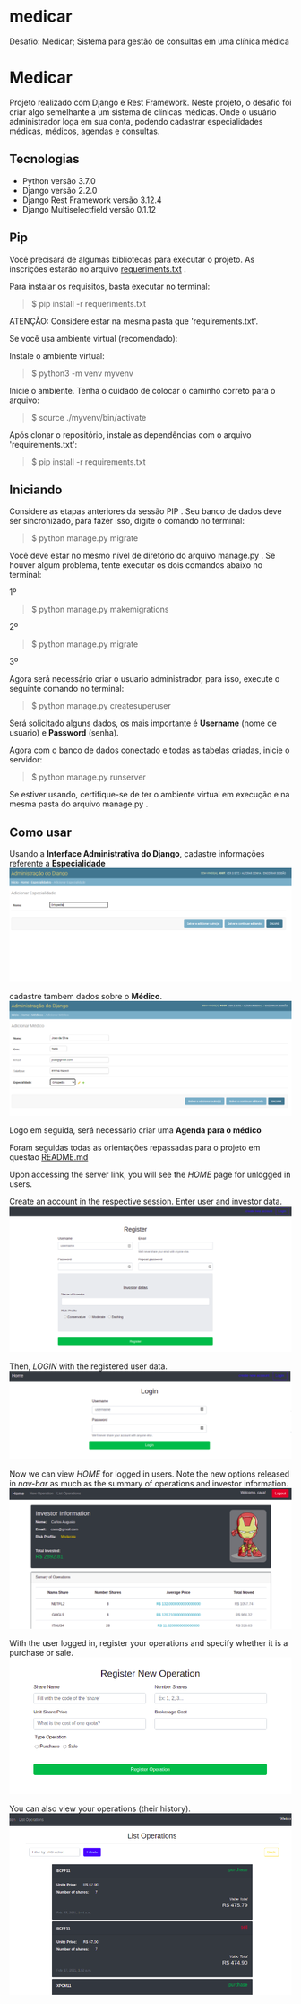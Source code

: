 # medicar
Desafio: Medicar; Sistema para gestão de consultas em uma clínica médica
<h1>Medicar</h1>

Projeto realizado com Django e Rest Framework. Neste projeto, o desafio foi criar algo semelhante a um sistema de clínicas médicas.
Onde o usuário administrador loga em sua conta, podendo cadastrar especialidades médicas, médicos, agendas e consultas.

<h2>Tecnologias</h2>

* Python versão 3.7.0
* Django versão 2.2.0
* Django Rest Framework versão 3.12.4
* Django Multiselectfield versão 0.1.12

<h2>Pip</h2>

Você precisará de algumas bibliotecas para executar o projeto. As inscrições estarão no arquivo [requeriments.txt](https://github.com/igorbezerra21/medicar/blob/master/requirements.txt) .

Para instalar os requisitos, basta executar no terminal:

> $ pip install -r requeriments.txt


ATENÇÃO: Considere estar na mesma pasta que 'requirements.txt'.

Se você usa ambiente virtual (recomendado):

Instale o ambiente virtual:
> $ python3 -m venv myvenv

Inicie o ambiente. Tenha o cuidado de colocar o caminho correto para o arquivo:
> $ source ./myvenv/bin/activate

Após clonar o repositório, instale as dependências com o arquivo 'requirements.txt':
> $ pip install -r requirements.txt

<h2>Iniciando</h2>

Considere as etapas anteriores da sessão PIP .
Seu banco de dados deve ser sincronizado, para fazer isso, digite o comando no terminal:
> $ python manage.py migrate

Você deve estar no mesmo nível de diretório do arquivo manage.py . Se houver algum problema, tente executar os dois comandos abaixo no terminal:

1º

> $ python manage.py makemigrations

2º

> $ python manage.py migrate

3º

Agora será necessário criar o usuario administrador, para isso, execute o seguinte comando no terminal:

> $ python manage.py createsuperuser

Será solicitado alguns dados, os mais importante é **Username** (nome de usuario) e **Password** (senha).

Agora com o banco de dados conectado e todas as tabelas criadas, inicie o servidor:
> $ python manage.py runserver

Se estiver usando, certifique-se de ter o ambiente virtual em execução e na mesma pasta do arquivo manage.py .

<h2>Como usar</h2>

Usando a **Interface Administrativa do Django**, cadastre informações referente a **Especialidade** 
![Nova Especialidade](https://github.com/igorbezerra21/imagens_readme.md/blob/main/novaespecialidade.png)

cadastre tambem dados sobre o **Médico**.
![Novo Medico](https://github.com/igorbezerra21/imagens_readme.md/blob/main/novamedico.png)

Logo em seguida, será necessário criar uma **Agenda para o médico**

Foram seguidas todas as orientações repassadas para o projeto em questao [README.md](https://github.com/Intmed-Software/desafio/blob/master/backend/README.md)

Upon accessing the server link, you will see the *HOME* page for unlogged in users.  


Create an account in the respective session. Enter user and investor data.  
![Criar conta](https://github.com/Jackie098/my-wallet/blob/master/images-readme/02.new_account_form.png)

Then, *LOGIN* with the registered user data.  
![Login de usuário](https://github.com/Jackie098/my-wallet/blob/master/images-readme/03.login_view.png)

Now we can view *HOME* for logged in users. Note the new options released in *nav-bar* as much as the summary of operations and investor information.  
![Home para usuários logados](https://github.com/Jackie098/my-wallet/blob/master/images-readme/04.home_logged.png)

With the user logged in, register your operations and specify whether it is a purchase or sale.  
![Registro de Operações](https://github.com/Jackie098/my-wallet/blob/master/images-readme/05.new_operation.png)

You can also view your operations (their history).  
![Histórico de Operações](https://github.com/Jackie098/my-wallet/blob/master/images-readme/06.history_operations.png)
